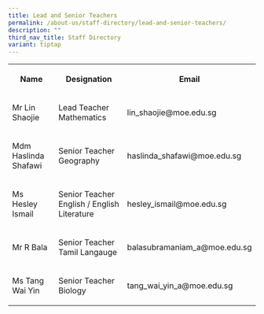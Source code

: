 ```yaml
---
title: Lead and Senior Teachers
permalink: /about-us/staff-directory/lead-and-senior-teachers/
description: ""
third_nav_title: Staff Directory
variant: tiptap
---
```

<table><tbody><tr><th rowspan="1" colspan="1"><p><strong>Name</strong></p></th><th rowspan="1" colspan="1"><p><strong>Designation</strong></p></th><th rowspan="1" colspan="1"><p><strong>Email</strong></p></th></tr><tr><td rowspan="1" colspan="1"><p>Mr Lin Shaojie<br></p></td><td rowspan="1" colspan="1"><p>Lead Teacher Mathematics</p></td><td rowspan="1" colspan="1"><p>lin_shaojie@moe.edu.sg<br></p></td></tr><tr><td rowspan="1" colspan="1"><p>Mdm Haslinda Shafawi</p></td><td rowspan="1" colspan="1"><p>Senior Teacher Geography</p></td><td rowspan="1" colspan="1"><p>haslinda_shafawi@moe.edu.sg<br></p></td></tr><tr><td rowspan="1" colspan="1"><p>Ms Hesley Ismail<br></p></td><td rowspan="1" colspan="1"><p>Senior Teacher English / English Literature</p></td><td rowspan="1" colspan="1"><p>hesley_ismail@moe.edu.sg<br></p></td></tr><tr><td rowspan="1" colspan="1"><p>Mr R Bala<br></p></td><td rowspan="1" colspan="1"><p>Senior Teacher Tamil Langauge</p></td><td rowspan="1" colspan="1"><p>balasubramaniam_a@moe.edu.sg<br></p></td></tr><tr><td rowspan="1" colspan="1"><p>Ms Tang Wai Yin</p></td><td rowspan="1" colspan="1"><p>Senior Teacher Biology</p></td><td rowspan="1" colspan="1"><p>tang_wai_yin_a@moe.edu.sg</p></td></tr></tbody></table><p></p>
